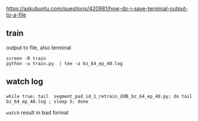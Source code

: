 https://askubuntu.com/questions/420981/how-do-i-save-terminal-output-to-a-file

## train

output to file, also terminal

```
screen -R train
python -u train.py  | tee -a bz_64_ep_40.log
```

## watch log

```
while true; tail  segment_pad_id_1_retrain_训练_bz_64_ep_40.py; do tail bz_64_ep_40.log ; sleep 5; done
```

`watch` result in bad format
